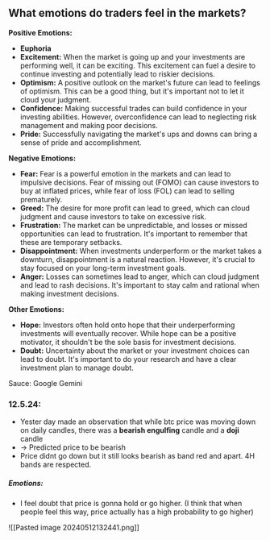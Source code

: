 
## What emotions do traders feel in the markets?

**Positive Emotions:**

- **Euphoria** 
- **Excitement:** When the market is going up and your investments are performing well, it can be exciting. This excitement can fuel a desire to continue investing and potentially lead to riskier decisions.
- **Optimism:** A positive outlook on the market's future can lead to feelings of optimism. This can be a good thing, but it's important not to let it cloud your judgment.
- **Confidence:** Making successful trades can build confidence in your investing abilities. However, overconfidence can lead to neglecting risk management and making poor decisions.
- **Pride:** Successfully navigating the market's ups and downs can bring a sense of pride and accomplishment.

**Negative Emotions:**

- **Fear:** Fear is a powerful emotion in the markets and can lead to impulsive decisions. Fear of missing out (FOMO) can cause investors to buy at inflated prices, while fear of loss (FOL) can lead to selling prematurely.
- **Greed:** The desire for more profit can lead to greed, which can cloud judgment and cause investors to take on excessive risk.
- **Frustration:** The market can be unpredictable, and losses or missed opportunities can lead to frustration. It's important to remember that these are temporary setbacks.
- **Disappointment:** When investments underperform or the market takes a downturn, disappointment is a natural reaction. However, it's crucial to stay focused on your long-term investment goals.
- **Anger:** Losses can sometimes lead to anger, which can cloud judgment and lead to rash decisions. It's important to stay calm and rational when making investment decisions.

**Other Emotions:**

- **Hope:** Investors often hold onto hope that their underperforming investments will eventually recover. While hope can be a positive motivator, it shouldn't be the sole basis for investment decisions.
- **Doubt:** Uncertainty about the market or your investment choices can lead to doubt. It's important to do your research and have a clear investment plan to manage doubt.

Sauce: Google Gemini

### 12.5.24:

- Yester day made an observation that while btc price was moving down on daily candles, there was a **bearish engulfing** candle and a **doji** candle 
- -> Predicted price to be bearish
- Price didnt go down but it still looks bearish as band red and apart. 4H bands are respected.  

##### Emotions:

- I feel doubt that price is gonna hold or go higher. (I think that when people feel this way, price actually has a high probability to go higher)

![[Pasted image 20240512132441.png]]